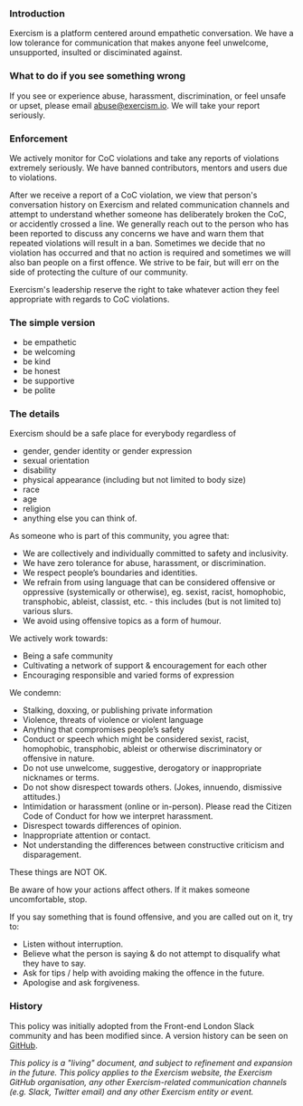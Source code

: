 ### Introduction

Exercism is a platform centered around empathetic conversation. We have a low tolerance for communication that makes anyone feel unwelcome, unsupported, insulted or disciminated against.

### What to do if you see something wrong

If you see or experience abuse, harassment, discrimination, or feel unsafe or upset, please email abuse@exercism.io. We will take your report seriously.

### Enforcement

We actively monitor for CoC violations and take any reports of violations extremely seriously. We have banned contributors, mentors and users due to violations. 

After we receive a report of a CoC violation, we view that person's conversation history on Exercism and related communication channels and attempt to understand whether someone has deliberately broken the CoC, or accidently crossed a line. We generally reach out to the person who has been reported to discuss any concerns we have and warn them that repeated violations will result in a ban. Sometimes we decide that no violation has occurred and that no action is required and sometimes we will also ban people on a first offence. We strive to be fair, but will err on the side of protecting the culture of our community.

Exercism's leadership reserve the right to take whatever action they feel appropriate with regards to CoC violations.

### The simple version

- be empathetic
- be welcoming
- be kind
- be honest
- be supportive
- be polite

### The details

Exercism should be a safe place for everybody regardless of
- gender, gender identity or gender expression
- sexual orientation
- disability
- physical appearance (including but not limited to body size)
- race
- age
- religion
- anything else you can think of.

As someone who is part of this community, you agree that:

- We are collectively and individually committed to safety and inclusivity.
- We have zero tolerance for abuse, harassment, or discrimination.
- We respect people’s boundaries and identities.
- We refrain from using language that can be considered offensive or oppressive (systemically or otherwise), eg. sexist, racist, homophobic, transphobic, ableist, classist, etc. - this includes (but is not limited to) various slurs.
- We avoid using offensive topics as a form of humour.

We actively work towards:

- Being a safe community
- Cultivating a network of support & encouragement for each other
- Encouraging responsible and varied forms of expression

We condemn:

- Stalking, doxxing, or publishing private information
- Violence, threats of violence or violent language
- Anything that compromises people’s safety
- Conduct or speech which might be considered sexist, racist, homophobic, transphobic, ableist or otherwise discriminatory or offensive in nature.
- Do not use unwelcome, suggestive, derogatory or inappropriate nicknames or terms.
- Do not show disrespect towards others. (Jokes, innuendo, dismissive attitudes.)
- Intimidation or harassment (online or in-person). Please read the Citizen Code of Conduct for how we interpret harassment.
- Disrespect towards differences of opinion.
- Inappropriate attention or contact.
- Not understanding the differences between constructive criticism and disparagement.

These things are NOT OK.

Be aware of how your actions affect others. If it makes someone uncomfortable, stop.

If you say something that is found offensive, and you are called out on it, try to:

- Listen without interruption.
- Believe what the person is saying & do not attempt to disqualify what they have to say.
- Ask for tips / help with avoiding making the offence in the future.
- Apologise and ask forgiveness.

### History

This policy was initially adopted from the Front-end London Slack community and has been modified since. A version history can be seen on [GitHub](https://github.com/exercism/website-copy/edit/master/pages/code_of_conduct.md).

_This policy is a "living" document, and subject to refinement and expansion in the future. This policy applies to the Exercism website, the Exercism GitHub organisation, any other Exercism-related communication channels (e.g. Slack, Twitter email) and any other Exercism entity or event._
